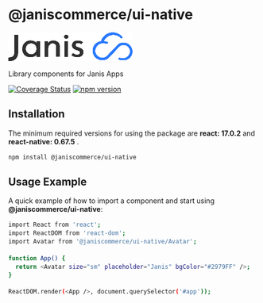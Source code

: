 
# @janiscommerce/ui-native

![janis-logo](brand-logo.png)

Library components for Janis Apps

[![Coverage Status](https://github.com/janis-commerce/ui-native/actions/workflows/coverage-status.yml/badge.svg)](https://github.com/janis-commerce/ui-native/actions/workflows/coverage-status.yml)
[![npm version](https://badge.fury.io/js/%40janiscommerce%2Fui-native.svg)](https://badge.fury.io/js/%40janiscommerce%2Fui-native)

## Installation

The minimum required versions for using the package are **react: 17.0.2** and **react-native: 0.67.5** .

```sh
npm install @janiscommerce/ui-native
```

## Usage Example

A quick example of how to import a component and start using **@janiscommerce/ui-native**:

```sh
import React from 'react';
import ReactDOM from 'react-dom';
import Avatar from '@janiscommerce/ui-native/Avatar';

function App() {
  return <Avatar size="sm" placeholder="Janis" bgColor="#2979FF" />;
}

ReactDOM.render(<App />, document.querySelector('#app'));
```
